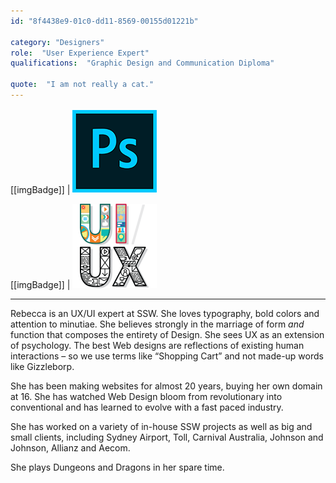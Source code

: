 ```yaml
---
id: "8f4438e9-01c0-dd11-8569-00155d01221b"

category: "Designers"
role:  "User Experience Expert"
qualifications:  "Graphic Design and Communication Diploma"

quote:  "I am not really a cat."
---
```

  

[[imgBadge]]
| ![Photoshop](../badges/Designer-adobe-photoshop.png)

[[imgBadge]]
| ![UX/UI](../badges/Designer-web-uiux.png)

---
Rebecca is an UX/UI expert at SSW. She loves typography, bold colors and attention to minutiae. She believes strongly in the marriage of form *and* function that composes the entirety of Design. She sees UX as an extension of psychology. The best Web designs are reflections of existing human interactions – so we use terms like “Shopping Cart” and not made-up words like Gizzleborp.

She has been making websites for almost 20 years, buying her own domain at 16. She has watched Web Design bloom from revolutionary into conventional and has learned to evolve with a fast paced industry.

She has worked on a variety of in-house SSW projects as well as big and small clients, including Sydney Airport, Toll, Carnival Australia, Johnson and Johnson, Allianz and Aecom.

She plays Dungeons and Dragons in her spare time.
